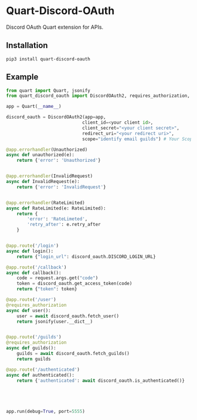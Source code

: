 # Quart-Discord-OAuth
Discord OAuth Quart extension for APIs.
## Installation
```pip3 install quart-discord-oauth```

## Example
```python
from quart import Quart, jsonify
from quart_discord_oauth import DiscordOAuth2, requires_authorization, Unauthorized, InvalidRequest, RateLimited

app = Quart(__name__)

discord_oauth = DiscordOAuth2(app=app,
						     client_id=<your client id>,
						     client_secret="<your client secret>",
						     redirect_uri="<your redirect uri>",
						     scope="identify email guilds") # Your Scopes

@app.errorhandler(Unauthorized)
async def unauthorized(e):
    return {'error': 'Unauthorized'}


@app.errorhandler(InvalidRequest)
async def InvalidRequest(e):
    return {'error': 'InvalidRequest'}


@app.errorhandler(RateLimited)
async def RateLimited(e: RateLimited):
    return {
        'error': 'RateLimeted',
        'retry_after': e.retry_after
    }   


@app.route('/login')
async def login():
	return {"login_url": discord_oauth.DISCORD_LOGIN_URL}

@app.route('/callback')
async def callback():
	code = request.args.get("code")
	token = discord_oauth.get_access_token(code)
	return {"token": token}

@app.route('/user')
@requires_authorization
async def user():
	user = await discord_oauth.fetch_user()
	return jsonify(user.__dict__)


@app.route('/guilds')
@requires_authorization
async def guilds():
	guilds = await discord_oauth.fetch_guilds()
	return guilds

@app.route('/authenticated')
async def authenticated():
    return {'authenticated': await discord_oauth.is_authenticated()}





app.run(debug=True, port=5555)
```